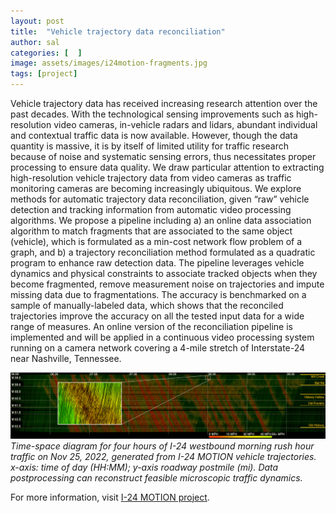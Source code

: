 ```yaml
---
layout: post
title:  "Vehicle trajectory data reconciliation"
author: sal
categories: [  ]
image: assets/images/i24motion-fragments.jpg
tags: [project]
---
```

Vehicle trajectory data has received increasing research attention over the past decades. With the technological sensing improvements such as high-resolution video cameras, in-vehicle radars and lidars, abundant individual and contextual traffic data is now available. However, though the data quantity is massive, it is by itself of limited utility for traffic research because of noise and systematic sensing errors, thus necessitates proper processing to ensure data quality. We draw particular attention to extracting high-resolution vehicle trajectory data from video cameras as traffic monitoring cameras are becoming increasingly ubiquitous. We explore methods for automatic trajectory data reconciliation, given “raw” vehicle detection and tracking information from automatic video processing algorithms. We propose a pipeline including a) an online data association algorithm to match fragments that are associated to the same object (vehicle), which is formulated as a min-cost network flow problem of a graph, and b) a trajectory reconciliation method formulated as a quadratic program to enhance raw detection data. The pipeline leverages vehicle dynamics and physical constraints to associate tracked objects when they become fragmented, remove measurement noise on trajectories and impute missing data due to fragmentations. The accuracy is benchmarked on a sample of manually-labeled data, which shows that the reconciled trajectories improve the accuracy on all the tested input data for a wide range of measures. An online version of the reconciliation pipeline is implemented and will be applied in a continuous video processing system running on a camera network covering a 4-mile stretch of Interstate-24 near Nashville, Tennessee.

![alt text](../assets/images/ts.png)*Time-space diagram for four hours of I-24 westbound morning rush hour traffic on Nov 25, 2022, generated from I-24 MOTION vehicle trajectories. x-axis: time of day (HH:MM); y-axis roadway postmile (mi). Data postprocessing can reconstruct feasible microscopic traffic dynamics.*


For more information, visit [I-24 MOTION project][i-24motion].

[i-24motion]: https://i24motion.org